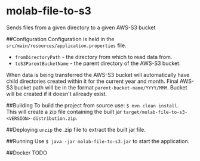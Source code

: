 # molab-file-to-s3
Sends files from a given directory to a given AWS-S3 bucket

##Configuration
Configuration is held in the `src/main/resources/application.properties` file.    
 * `fromDirectoryPath` - the directory from which to read data from.  
 * `toS3ParentBucketName` - the parent directory of the AWS-S3 bucket.  

When data is being transferred the AWS-S3 bucket will automatically have child directories created within it for the current year and month. Final AWS-S3 bucket path will be in the format `parent-bucket-name/YYYY/MMM`. Bucket will be created if it doesn't allready exist.  

##Building
To build the project from source use: `$ mvn clean install`.  
This will create a zip file containing the built jar `target/molab-file-to-s3-<VERSION>-distribution.zip`.  

##Deploying
`unzip` the .zip file to extract the built jar file.  

##Running
Use `$ java -jar molab-file-to-s3.jar` to start the application.  

##Docker
TODO



